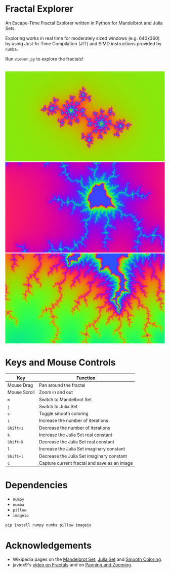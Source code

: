 # Fractal Explorer

An Escape-Time Fractal Explorer written in Python for Mandelbrot and Julia Sets.

Exploring works in real time for moderately sized windows (e.g. 640x360) by using Just-In-Time Compilation (JIT) and SIMD instructions provided by `numba`.

Run `viewer.py` to explore the fractals!

<br />

<img src="Docs/fractal-0.png" alt="Julia Set Fractal" />

<br />

<img src="Docs/fractal-1.png" alt="Mandelbrot Set Fractal Zoomed" />

<br />

<img src="Docs/fractal-2.png" alt="Mandelbrot Set Fractal Zoomed" />

<br />

# Keys and Mouse Controls

Key | Function
--- | ---
Mouse Drag | Pan around the fractal
Mouse Scroll | Zoom in and out
`m` | Switch to Mandelbrot Set
`j` | Switch to Julia Set
`s` | Toggle smooth coloring
`i` | Increase the number of iterations
`Shift+i` | Decrease the number of iterations
`k` | Increase the Julia Set real constant
`Shift+k` | Decrease the Julia Set real constant
`l` | Increase the Julia Set imaginary constant
`Shift+l` | Decrease the Julia Set imaginary constant
`c` | Capture current fractal and save as an image


# Dependencies

* `numpy`
* `numba`
* `pillow`
* `imageio`

```
pip install numpy numba pillow imageio
```

# Acknowledgements

* Wikipedia pages on the [Mandelbrot Set](https://en.wikipedia.org/wiki/Mandelbrot_set), [Julia Set](https://en.wikipedia.org/wiki/Julia_set) and [Smooth Coloring](https://en.wikipedia.org/wiki/Plotting_algorithms_for_the_Mandelbrot_set).
* javidx9's [video on Fractals](https://www.youtube.com/watch?v=PBvLs88hvJ8) and on [Panning and Zooming](https://www.youtube.com/watch?v=ZQ8qtAizis4).